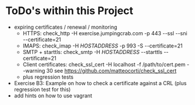 # ToDo's within this Project

   * expiring certificates / renewal / monitoring
       * HTTPS: check_http -H exercise.jumpingcrab.com -p 443 --ssl --sni --certificate=21
       * IMAPS: check_imap -H $HOSTADDRESS$ -p 993 -S --certificate=21
       * SMTP + starttls: check_smtp -H $HOSTADDRESS$ --starttls --certificate=21
       * Client certificates: check_ssl_cert -H localhost -f /path/to/cert.pem --warning 30
         see https://github.com/matteocorti/check_ssl_cert
       * plus regression tests
   * Exercise B3: Example on how to check a certificate against a CRL (plus regression test for this)
   * add hints on how to use vagrant
